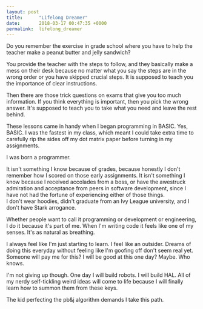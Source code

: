 ```yaml
---
layout: post
title:      "Lifelong Dreamer"
date:       2018-03-17 00:47:35 +0000
permalink:  lifelong_dreamer
---
```



Do you remember the exercise in grade school where you have to help the teacher make a peanut butter and jelly sandwich? 

You provide the teacher with the steps to follow, and they basically make a mess on their desk because no matter what you say the steps are in the wrong order or you have skipped crucial steps.  It is supposed to teach you the importance of clear instructions.

Then there are those trick questions on exams that give you too much information.  If you think everything is important, then you pick the wrong answer.  It's supposed to teach you to take what you need and leave the rest behind.

These lessons came in handy when I began programming in BASIC.  Yes, BASIC.  I was the fastest in my class, which meant I could take extra time to carefully rip the sides off my dot matrix paper before turning in my assignments.

I was born a programmer.

It isn't something I know because of grades, because honestly I don't remember how I scored on those early assignments.  It isn't something I know because I received accolades from a boss, or have the awestruck admiration and acceptance from peers in software development, since I have not had the fortune of experiencing either of those things.  
I don't wear hoodies, didn't graduate from an Ivy League university, and I don't have Stark arrogance.

Whether people want to call it programming or development or engineering, I do it because it's part of me.  When I'm writing code it feels like one of my senses.  It's as natural as breathing.

I always feel like I'm just starting to learn.  I feel like an outsider.  Dreams of doing this everyday without feeling like I'm goofing off don't seem real yet.  Someone will pay me for this?  I will be good at this one day?  Maybe.  Who knows.  

I'm not giving up though.  One day I will build robots.  I will build HAL.  All of my nerdy self-tickling weird ideas will come to life because I will finally learn how to summon them from these keys.   

The kid perfecting the pb&j algorithm demands I take this path.



